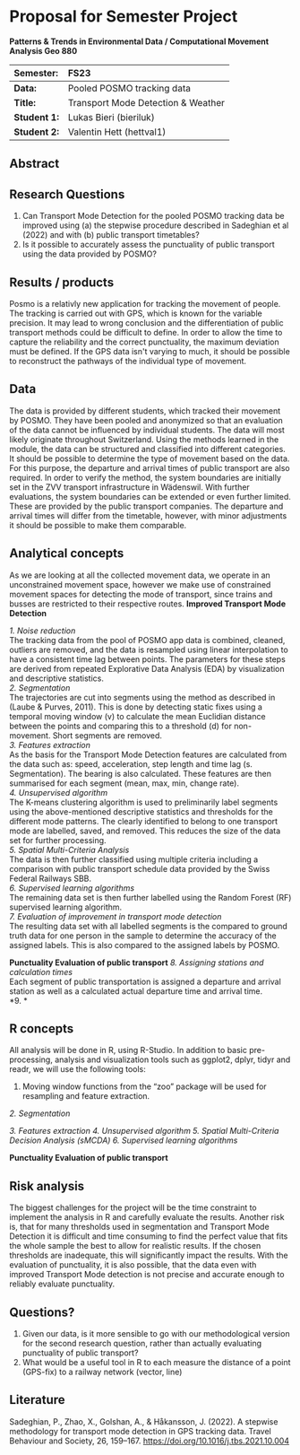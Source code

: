 # Proposal for Semester Project

**Patterns & Trends in Environmental Data / Computational Movement
Analysis Geo 880**

| Semester:      | FS23                                     |
|:---------------|:---------------------------------------- |
| **Data:**      | Pooled POSMO tracking data               |
| **Title:**     | Transport Mode Detection & Weather       |
| **Student 1:** | Lukas Bieri (bieriluk)                   |
| **Student 2:** | Valentin Hett (hettval1)                 |

## Abstract 
<!-- (50-60 words) -->


## Research Questions  <!--(50-60 words)-->
1. Can Transport Mode Detection for the pooled POSMO tracking data be improved using (a) the stepwise procedure described in Sadeghian et al (2022) and with (b) public transport timetables?
2. Is it possible to accurately assess the punctuality of public transport using the data provided by POSMO?

## Results / products
<!-- What do you expect, anticipate? -->
Posmo is a relativly new application for tracking the movement of people. The tracking is carried out with GPS, which is known for the variable precision. It may lead to wrong conclusion and the differentiation of public transport methods could be difficult to define. In order to allow the time to capture the reliability and the correct punctuality, the maximum deviation must be defined. If the GPS data isn't varying to much, it should be possible to reconstruct the pathways of the individual type of movement.   


## Data
<!-- What data will you use? Will you require additional context data? Where do you get this data from? Do you already have all the data? -->
The data is provided by different students, which tracked their movement by POSMO. They have been pooled and anonymized so that an evaluation of the data cannot be influenced by individual students. The data will most likely originate throughout Switzerland. Using the methods learned in the module, the data can be structured and classified into different categories. It should be possible to determine the type of movement based on the data. For this purpose, the departure and arrival times of public transport are also required. In order to verify the method, the system boundaries are initially set in the ZVV transport infrastructure in Wädenswil. With further evaluations, the system boundaries can be extended or even further limited. These are provided by the public transport companies. The departure and arrival times will differ from the timetable, however, with minor adjustments it should be possible to make them comparable.


## Analytical concepts
<!-- Which analytical concepts will you use? What conceptual movement spaces and respective modelling approaches of trajectories will you be using? What additional spatial analysis methods will you be using? -->
As we are looking at all the collected movement data, we operate in an unconstrained movement space, however we make use of constrained movement spaces for detecting the mode of transport, since trains and busses are restricted to their respective routes. 
**Improved Transport Mode Detection**

*1. Noise reduction*  
The tracking data from the pool of POSMO app data is combined, cleaned, outliers are removed, and the data is resampled using linear interpolation to have a consistent time lag between points. The parameters for these steps are derived from repeated Explorative Data Analysis (EDA) by visualization and descriptive statistics.   
*2. Segmentation*  
The trajectories are cut into segments using the method as described in (Laube & Purves, 2011). This is done by detecting static fixes using a temporal moving window (v) to calculate the mean Euclidian distance between the points and comparing this to a threshold (d) for non-movement. Short segments are removed.  
*3. Features extraction*  
As the basis for the Transport Mode Detection features are calculated from the data such as: speed, acceleration, step length and time lag (s. Segmentation). The bearing is also calculated. These features are then summarised for each segment (mean, max, min, change rate).  
*4. Unsupervised algorithm*  
The K-means clustering algorithm is used to preliminarily label segments using the above-mentioned descriptive statistics and thresholds for the different mode patterns. The clearly identified to belong to one transport mode are labelled, saved, and removed. This reduces the size of the data set for further processing.  
*5. Spatial Multi-Criteria Analysis*   
The data is then further classified using multiple criteria including a comparison with public transport schedule data provided by the Swiss Federal Railways SBB.  
*6. Supervised learning algorithms*   
The remaining data set is then further labelled using the Random Forest (RF) supervised learning algorithm.  
*7. Evaluation of improvement in transport mode detection*  
The resulting data set with all labelled segments is the compared to ground truth data for one person in the sample to determine the accuracy of the assigned labels. This is also compared to the assigned labels by POSMO.

**Punctuality Evaluation of public transport**
*8. Assigning stations and calculation times*  
Each segment of public transportation is assigned a departure and arrival station as well as a calculated actual departure time and arrival time.  
*9. *

## R concepts
<!-- Which R concepts, functions, packages will you mainly use. What additional spatial analysis methods will you be using? -->
All analysis will be done in R, using R-Studio. 
In addition to basic pre-processing, analysis and visualization tools such as ggplot2, dplyr, tidyr and readr, we will use the following tools:
1.	Moving window functions from the “zoo” package will be used for resampling and feature extraction.

*2. Segmentation*

*3. Features extraction*
*4. Unsupervised algorithm*
*5. Spatial Multi-Criteria Decision Analysis (sMCDA)*
*6. Supervised learning algorithms* 

**Punctuality Evaluation of public transport**

## Risk analysis
<!-- What could be the biggest challenges/problems you might face? What is your plan B? -->
The biggest challenges for the project will be the time constraint to implement the analysis in R and carefully evaluate the results. 
Another risk is, that for many thresholds used in segmentation and Transport Mode Detection it is difficult and time consuming to find the perfect value that fits the whole sample the best to allow for realistic results. If the chosen thresholds are inadequate, this will significantly impact the results.
With the evaluation of punctuality, it is also possible, that the data even with improved Transport Mode detection is not precise and accurate enough to reliably evaluate punctuality.

## Questions? 
<!-- Which questions would you like to discuss at the coaching session? -->
1.	Given our data, is it more sensible to go with our methodological version for the second research question, rather than actually evaluating punctuality of public transport?
2.	What would be a useful tool in R to each measure the distance of a point (GPS-fix) to a railway network (vector, line)


## Literature

Sadeghian, P., Zhao, X., Golshan, A., & Håkansson, J. (2022). A stepwise methodology for transport mode detection in GPS tracking data. Travel Behaviour and Society, 26, 159–167. https://doi.org/10.1016/j.tbs.2021.10.004
